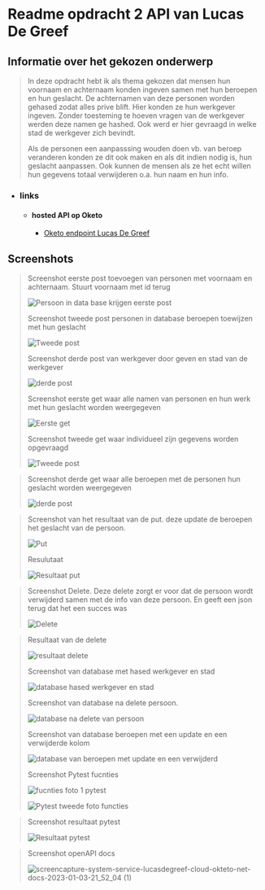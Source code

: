 # Readme opdracht 2 API van Lucas De Greef

## Informatie over het gekozen onderwerp
  >In deze opdracht hebt ik als thema gekozen dat mensen hun voornaam en achternaam konden ingeven samen met hun beroepen en hun geslacht.
  >De achternamen van deze personen worden gehased zodat alles prive blift.
  >Hier konden ze hun werkgever ingeven. Zonder toesteming te hoeven vragen van de werkgever werden deze namen ge hashed.
  >Ook werd er hier gevraagd in welke stad de werkgever zich bevindt.
  >
  >Als de personen een aanpasssing wouden doen vb. van beroep veranderen konden ze dit ook maken 
  >en als dit indien nodig is, hun geslacht aanpassen.
  >Ook kunnen de mensen als ze het echt willen hun gegevens totaal verwijderen o.a. hun naam en hun info.
  >
* ### links
  * #### hosted API op Oketo
    * [Oketo endpoint Lucas De Greef](https://system-service-lucasdegreef.cloud.okteto.net)

## Screenshots
>Screenshot eerste post toevoegen van personen met voornaam en achternaam. Stuurt voornaam met id terug
>
>![Persoon in data base krijgen eerste post](https://user-images.githubusercontent.com/82623056/211028353-96237943-e0a1-4209-ac8a-d4af441c592d.png)
>
>Screenshot tweede post personen in database beroepen toewijzen met hun geslacht
>
>![Tweede post](https://user-images.githubusercontent.com/82623056/210450398-69687afd-82ca-4743-9389-11cce3c517f5.png)
>
>Screenshot derde post van werkgever door geven en stad van de werkgever
>
>![derde post](https://user-images.githubusercontent.com/82623056/210451375-4e427add-65b2-4293-abce-2d9870d15724.png)
>
>Screenshot eerste get waar alle namen van personen en hun werk met hun geslacht worden weergegeven
>
>![Eerste get](https://user-images.githubusercontent.com/82623056/210451609-4d42c853-8466-4624-bacb-260728c2f0f8.png)
>
>Screenshot tweede get waar individueel zijn gegevens worden opgevraagd
>
>![Tweede post](https://user-images.githubusercontent.com/82623056/210452169-4e5cc207-e667-4f4f-8953-ee8a6ce9a69e.png)
>

>Screenshot derde get waar alle beroepen met de personen hun geslacht worden weergegeven
>
>![derde post](https://user-images.githubusercontent.com/82623056/210452387-952d15f4-f1e1-429a-99f7-afe1b489fea3.png)
>

>Screenshot van het resultaat van de put. deze update de beroepen het geslacht van de persoon.
>
>![Put](https://user-images.githubusercontent.com/82623056/210452680-ee9e9330-7b3d-4d92-90af-5d828675f9e1.png)
>
>Resulutaat
>
>![Resultaat put](https://user-images.githubusercontent.com/82623056/210452844-f6ef6a4b-be93-4e7a-8265-c952ff0e8c9b.png)
>

>Screenshot Delete. Deze delete zorgt er voor dat de persoon wordt verwijderd samen met de info van deze persoon.
>En geeft een json terug dat het een succes was
>
>![Delete](https://user-images.githubusercontent.com/82623056/210453204-158214a9-a796-47f1-9ece-a4f7b0c6feff.png)
>

>Resultaat van de delete
>
>![resultaat delete](https://user-images.githubusercontent.com/82623056/210453345-8e032c36-7421-411d-aee0-a466e35d48b2.png)
>
>Screenshot van database met hased werkgever en stad
>
>![database hased werkgever en stad](https://user-images.githubusercontent.com/82623056/210453554-67cd38f2-7ab9-4b3f-9c31-f05cb8a95ac9.png)
>
>Screenshot van database na delete persoon.
>
>![database na delete van persoon](https://user-images.githubusercontent.com/82623056/210453631-d93a5216-3817-47ed-afd3-53f85fe50448.png)
>
>Screenshot van database beroepen met een update en een verwijderde kolom
>
>![database van beroepen met update en een verwijderd](https://user-images.githubusercontent.com/82623056/210453772-dcea9a93-9463-4554-b575-5a80deca29f6.png)
>
>Screenshot Pytest fucnties
>
>![fucnties foto 1 pytest](https://user-images.githubusercontent.com/82623056/210456626-988880db-eca2-4acc-9536-3725fdeadb3d.png)
>
>![Pytest tweede foto functies](https://user-images.githubusercontent.com/82623056/210456706-1732872d-6379-4a33-b1e2-26fd420cacf4.png)


>Screenshot resultaat pytest
>
>![Resultaat pytest](https://user-images.githubusercontent.com/82623056/210456835-b3698469-31fd-4c0d-8e75-1ad4c14177ec.png)
>

>Screenshot openAPI docs
>
>![screencapture-system-service-lucasdegreef-cloud-okteto-net-docs-2023-01-03-21_52_04 (1)](https://user-images.githubusercontent.com/82623056/210449263-9c038b9a-f8d7-40e9-bbf3-c6a535716963.png)
